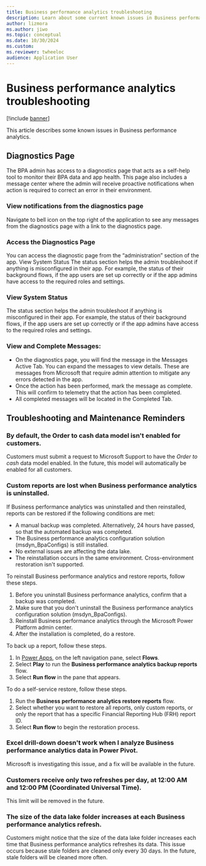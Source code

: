 ```yaml
---
title: Business performance analytics troubleshooting
description: Learn about some current known issues in Business performance analytics.
author: lizmora
ms.author: jiwo
ms.topic: conceptual
ms.date: 10/30/2024
ms.custom:
ms.reviewer: twheeloc 
audience: Application User
---
```


# Business performance analytics troubleshooting

[!include [banner](../includes/banner.md)]

This article describes some known issues in Business performance analytics.

## Diagnostics Page
The BPA admin has access to a diagnostics page that acts as a self-help tool to monitor their BPA data and app health. This page also includes a message center where the admin will receive proactive notifications when action is required to correct an error in their environment.

### View notifications from the diagnostics page
Navigate to bell icon on the top right of the application to see any messages from the diagnostics page with a link to the diagnostics page.

### Access the Diagnostics Page
You can access the diagnostic page from the “administration” section of the app.
View System Status
The status section helps the admin troubleshoot if anything is misconfigured in their app. For example, the status of their background flows, if the app users are set up correctly or if the app admins have access to the required roles and settings. 

### View System Status
The status section helps the admin troubleshoot if anything is misconfigured in their app. For example, the status of their background flows, if the app users are set up correctly or if the app admins have access to the required roles and settings. 

### View and Complete Messages:
- On the diagnostics page, you will find the message in the Messages Active Tab. You can expand the messages to view details. These are messages from Microsoft that require admin attention to mitigate any errors detected in the app.
- Once the action has been performed, mark the message as complete. This will confirm to telemetry that the action has been completed.
- All completed messages will be located in the Completed Tab.

## Troubleshooting and Maintenance Reminders

### By default, the Order to cash data model isn't enabled for customers.

Customers must submit a request to Microsoft Support to have the *Order to cash* data model enabled. In the future, this model will automatically be enabled for all customers.

### Custom reports are lost when Business performance analytics is uninstalled.

If Business performance analytics was uninstalled and then reinstalled, reports can be restored if the following conditions are met:

- A manual backup was completed. Alternatively, 24 hours have passed, so that the automated backup was completed.
- The Business performance analytics configuration solution (msdyn\_BpaConfigs) is still installed.
- No external issues are affecting the data lake.
- The reinstallation occurs in the same environment. Cross-environment restoration isn't supported.

To reinstall Business performance analytics and restore reports, follow these steps.

1. Before you uninstall Business performance analytics, confirm that a backup was completed.
2. Make sure that you don't uninstall the Business performance analytics configuration solution (msdyn\_BpaConfigs).
3. Reinstall Business performance analytics through the Microsoft Power Platform admin center.
4. After the installation is completed, do a restore.

To back up a report, follow these steps.

1. In [Power Apps](https://make.powerapps.com/), on the left navigation pane, select **Flows**.
2. Select **Play** to run the **Business performance analytics backup reports** flow.
3. Select **Run flow** in the pane that appears.

To do a self-service restore, follow these steps.

1. Run the **Business performance analytics restore reports** flow.
2. Select whether you want to restore all reports, only custom reports, or only the report that has a specific Financial Reporting Hub (FRH) report ID.
3. Select **Run flow** to begin the restoration process.

### Excel drill-down doesn't work when I analyze Business performance analytics data in Power Pivot.

Microsoft is investigating this issue, and a fix will be available in the future.

### Customers receive only two refreshes per day, at 12:00 AM and 12:00 PM (Coordinated Universal Time).

This limit will be removed in the future.

### The size of the data lake folder increases at each Business performance analytics refresh.

Customers might notice that the size of the data lake folder increases each time that Business performance analytics refreshes its data. This issue occurs because stale folders are cleaned only every 30 days. In the future, stale folders will be cleaned more often.
